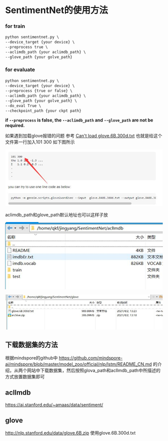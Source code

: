# SentimentNet的使用方法
### for train

```
python sentimentnet.py \
--device_target {your device} \
--preprocess true \
--aclimdb_path {your aclimdb_path} \
--glove_path {your golve_path}
```

### for evaluate

```
python sentimentnet.py \
--device_target {your device} \
--preprocess {true or false} \
--aclimdb_path {your aclimdb_path} \
--glove_path {your golve_path} \
--do_eval True \
--checkpoint_path {your ckpt path}
```

**if `--preprocess` is false, the `--aclimdb_path` and `--glove_path` are not be required.**


如果遇到加载glove报错的问题
参考
[Can't load glove.6B.300d.txt](https://stackoverflow.com/questions/51323344/cant-load-glove-6b-300d-txt)
也就是给这个文件第一行加入101 300
如下图所示

![avatar](glove.jpg)

aclimdb_path和glove_path默认地址也可以这样子放

![avatar](aclimdb_path.jpg)

![avatar](glove_path.jpg)

## 下载数据集的方法

根据mindspore的github中
https://github.com/mindspore-ai/mindspore/blob/master/model_zoo/official/nlp/lstm/README_CN.md 的介绍，从两个网站中下载数据集，然后按照glova_path和acllmdb_path中所描述的方式放置数据集即可

## acllmdb
https://ai.stanford.edu/~amaas/data/sentiment/

## glove
http://nlp.stanford.edu/data/glove.6B.zip 使用glove.6B.300d.txt
